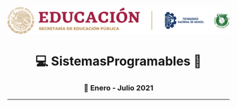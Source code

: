 ![con titulo](img/liston.png "Logo tec") 
# <div align="center">:computer: SistemasProgramables :school_satchel:
### <div align="center">:calendar: Enero - Julio 2021 

---
